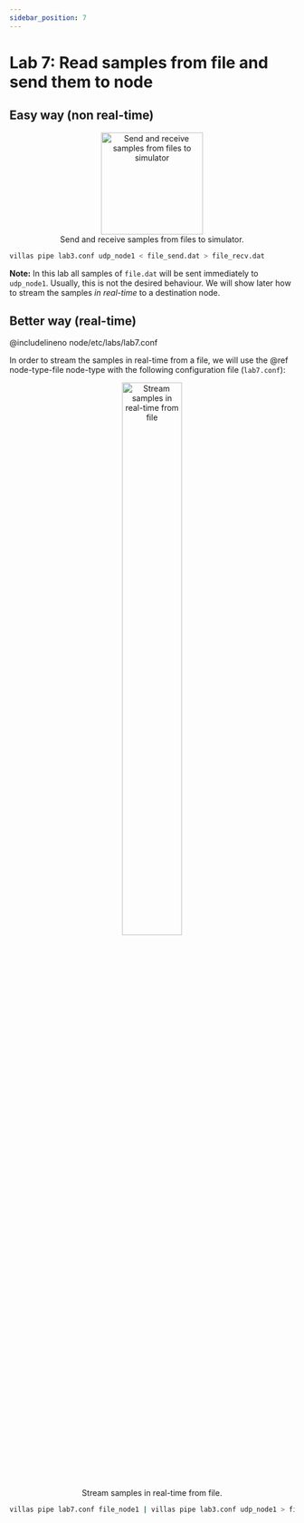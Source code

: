 ```yaml
---
sidebar_position: 7
---
```


# Lab 7: Read samples from file and send them to node

## Easy way (non real-time)

<figure align="center">
    <img alt="Send and receive samples from files to simulator" src="/img/dia/villas_pipe_file2.svg" height="180px" />
    <figcaption>Send and receive samples from files to simulator.</figcaption>
</figure>

```bash
villas pipe lab3.conf udp_node1 < file_send.dat > file_recv.dat
```

**Note:** In this lab all samples of `file.dat` will be sent immediately to `udp_node1`.
Usually, this is not the desired behaviour.
We will show later how to stream the samples _in real-time_ to a destination node.

## Better way (real-time)

@includelineno node/etc/labs/lab7.conf

In order to stream the samples in real-time from a file, we will use the @ref node-type-file node-type with the following configuration file (`lab7.conf`):

<figure align="center">
    <img alt="Stream samples in real-time from file" src="/img/dia/villas_pipe_file3.svg" width="50%" />
    <figcaption>Stream samples in real-time from file.</figcaption>
</figure>

```bash
villas pipe lab7.conf file_node1 | villas pipe lab3.conf udp_node1 > file_recv.dat
```

<asciinema-player rows="25" cols="500" poster="npt:0:13"  src="/recordings/terminal/villas_pipe_file.json" />

